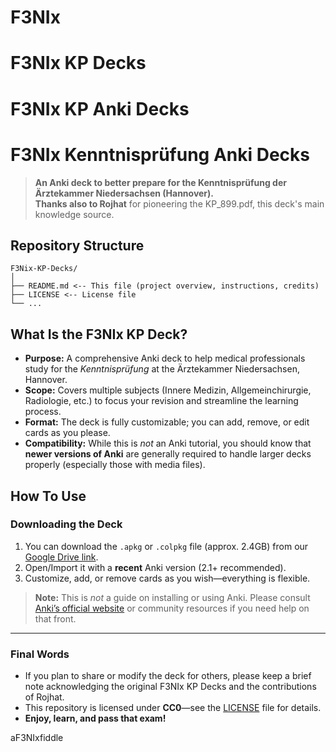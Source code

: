# F3NIx
# F3NIx KP Decks
# F3NIx KP Anki Decks
# F3NIx Kenntnisprüfung Anki Decks

> **An Anki deck to better prepare for the Kenntnisprüfung der Ärztekammer Niedersachsen (Hannover).**  
> **Thanks also to Rojhat** for pioneering the KP_899.pdf, this deck's main knowledge source.

## Repository Structure

``` 
F3Nix-KP-Decks/ 
│ 
├── README.md <-- This file (project overview, instructions, credits) 
├── LICENSE <-- License file
└── ...
```

## What Is the F3NIx KP Deck?

- **Purpose:** A comprehensive Anki deck to help medical professionals study for the *Kenntnisprüfung* at the Ärztekammer Niedersachsen, Hannover.  
- **Scope:** Covers multiple subjects (Innere Medizin, Allgemeinchirurgie, Radiologie, etc.) to focus your revision and streamline the learning process.  
- **Format:** The deck is fully customizable; you can add, remove, or edit cards as you please.  
- **Compatibility:** While this is *not* an Anki tutorial, you should know that **newer versions of Anki** are generally required to handle larger decks properly (especially those with media files).

## How To Use

### Downloading the Deck
1. You can download the `.apkg` or `.colpkg` file (approx. 2.4GB) from our [Google Drive link](https://drive.google.com/file/d/1TY02pTKw9_7RuJl2Y_edhV5bXmQglf6h/view?usp=sharing).
2. Open/Import it with a **recent** Anki version (2.1+ recommended).
3. Customize, add, or remove cards as you wish—everything is flexible.

> **Note:** This is *not* a guide on installing or using Anki. Please consult [Anki’s official website](https://apps.ankiweb.net/) or community resources if you need help on that front.

---

### Final Words

- If you plan to share or modify the deck for others, please keep a brief note acknowledging the original F3NIx KP Decks and the contributions of Rojhat.  
- This repository is licensed under **CC0**—see the [LICENSE](LICENSE) file for details.  
- **Enjoy, learn, and pass that exam!**

aF3NIxfiddle
